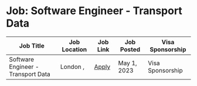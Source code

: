 # Job: Software Engineer - Transport Data

| Job Title | Job Location | Job Link | Job Posted | Visa Sponsorship |
| --- | --- | --- | --- | --- |
| Software Engineer - Transport Data | London , | [Apply](https://apply.workable.com/citymapper/j/309969CD0E/) | May 1, 2023 | Visa Sponsorship |
